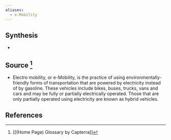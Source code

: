 ```yaml
---
aliases:
  - e-Mobility
---
```

## Synthesis
- 
## Source [^1]
- Electro mobility, or e-Mobility, is the practice of using environmentally-friendly forms of transportation that are powered by electricity instead of by gasoline. These vehicles include bikes, buses, trucks, vans and cars and may be fully or partially electrically operated. Those that are only partially operated using electricity are known as hybrid vehicles.
## References

[^1]: [[(Home Page) Glossary by Capterra]]